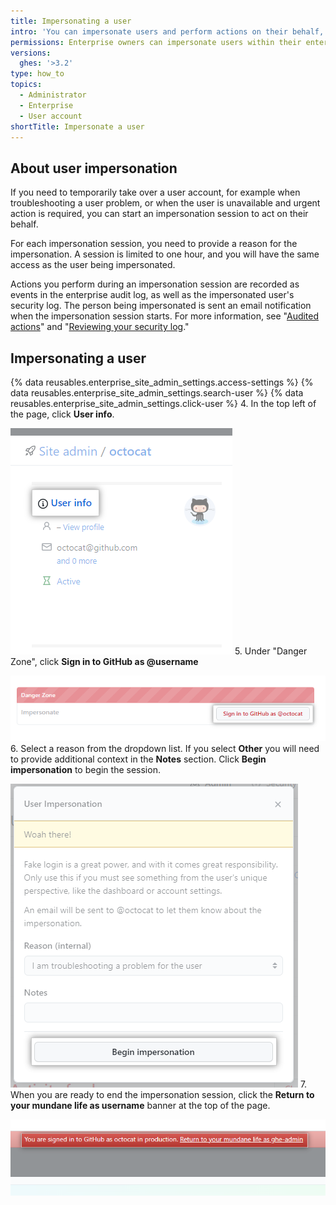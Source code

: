 ```yaml
---
title: Impersonating a user
intro: 'You can impersonate users and perform actions on their behalf, for troubleshooting, unblocking, and other legitimate reasons.'
permissions: Enterprise owners can impersonate users within their enterprise.
versions:
  ghes: '>3.2'
type: how_to
topics:
  - Administrator
  - Enterprise
  - User account
shortTitle: Impersonate a user
---
```


## About user impersonation

If you need to temporarily take over a user account, for example when troubleshooting a user problem, or when the user is unavailable and urgent action is required, you can start an impersonation session to act on their behalf.

For each impersonation session, you need to provide a reason for the impersonation. A session is limited to one hour, and you will have the same access as the user being impersonated.

Actions you perform during an impersonation session are recorded as events in the enterprise audit log, as well as the impersonated user's security log. The person being impersonated is sent an email notification when the impersonation session starts. For more information, see "[Audited actions](/admin/user-management/monitoring-activity-in-your-enterprise/audited-actions)" and "[Reviewing your security log](/authentication/keeping-your-account-and-data-secure/reviewing-your-security-log)."

## Impersonating a user

{% data reusables.enterprise_site_admin_settings.access-settings %}
{% data reusables.enterprise_site_admin_settings.search-user %}
{% data reusables.enterprise_site_admin_settings.click-user %}
4. In the top left of the page, click **User info**.

   ![User info](/assets/images/enterprise/stafftools/user-info.png)
5. Under "Danger Zone", click **Sign in to GitHub as @username**

   ![Impersonate user](/assets/images/enterprise/stafftools/impersonate.png)
6. Select a reason from the dropdown list. If you select **Other** you will need to provide additional context in the **Notes** section. Click **Begin impersonation** to begin the session.

   ![Impersonation reason](/assets/images/enterprise/stafftools/impersonation-reason.png)
7. When you are ready to end the impersonation session, click the **Return to your mundane life as username** banner at the top of the page.

   ![End impersonation](/assets/images/enterprise/stafftools/end-impersonation.png)
